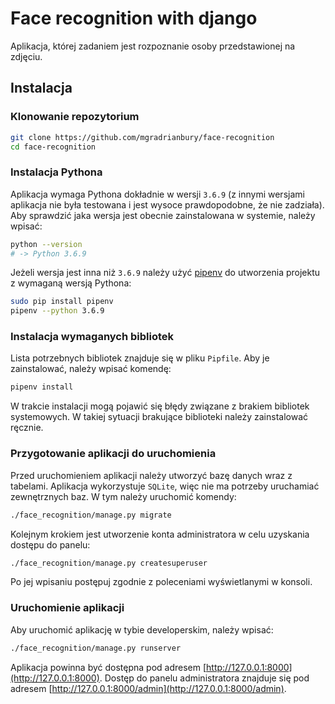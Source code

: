 # Face recognition with django

Aplikacja, której zadaniem jest rozpoznanie osoby przedstawionej na zdjęciu.

## Instalacja

### Klonowanie repozytorium

```bash
git clone https://github.com/mgradrianbury/face-recognition
cd face-recognition
```

### Instalacja Pythona

Aplikacja wymaga Pythona dokładnie w wersji `3.6.9` (z innymi wersjami aplikacja nie była testowana i jest wysoce
prawdopodobne, że nie zadziała). Aby sprawdzić jaka wersja jest obecnie zainstalowana w systemie, należy wpisać:

```bash
python --version
# -> Python 3.6.9
```

Jeżeli wersja jest inna niż `3.6.9` należy użyć [pipenv](https://github.com/pypa/pipenv)
do utworzenia projektu z wymaganą wersją Pythona:

```bash
sudo pip install pipenv
pipenv --python 3.6.9
```

### Instalacja wymaganych bibliotek

Lista potrzebnych bibliotek znajduje się w pliku `Pipfile`. Aby je zainstalować, należy wpisać komendę:

```bash
pipenv install
```

W trakcie instalacji mogą pojawić się błędy związane z brakiem bibliotek systemowych. W takiej sytuacji brakujące
biblioteki należy zainstalować ręcznie.

### Przygotowanie aplikacji do uruchomienia

Przed uruchomieniem aplikacji należy utworzyć bazę danych wraz z tabelami. Aplikacja wykorzystuje `SQLite`, więc nie ma
potrzeby uruchamiać zewnętrznych baz. W tym należy uruchomić komendy:

```bash
./face_recognition/manage.py migrate
```

Kolejnym krokiem jest utworzenie konta administratora w celu uzyskania dostępu do panelu:

```bash
./face_recognition/manage.py createsuperuser
```

Po jej wpisaniu postępuj zgodnie z poleceniami wyświetlanymi w konsoli.

### Uruchomienie aplikacji

Aby uruchomić aplikację w tybie developerskim, należy wpisać:

```bash
./face_recognition/manage.py runserver
```

Aplikacja powinna być dostępna pod adresem [http://127.0.0.1:8000](http://127.0.0.1:8000). Dostęp do panelu
administratora znajduje się pod adresem [http://127.0.0.1:8000/admin](http://127.0.0.1:8000/admin).

